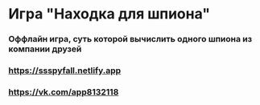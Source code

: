 # Игра "Находка для шпиона"

### Оффлайн игра, суть которой вычислить одного шпиона из компании друзей

### https://ssspyfall.netlify.app
### https://vk.com/app8132118
